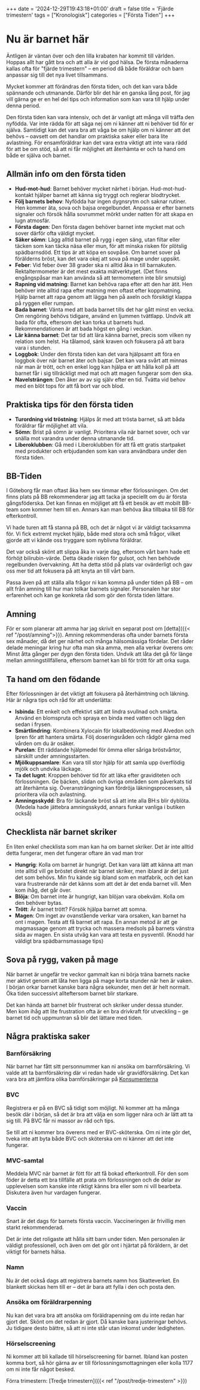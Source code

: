 +++
date = '2024-12-29T19:43:18+01:00'
draft = false
title = 'Fjärde trimestern'
tags = ["Kronologisk"]
categories = ["Första Tiden"]
+++

# Nu är barnet här
Äntligen är väntan över och den lilla krabaten har kommit till världen. Hoppas allt har gått bra och att alla är vid god hälsa. De första månaderna kallas ofta för "fjärde trimestern" – en period då både föräldrar och barn anpassar sig till det nya livet tillsammans.

Mycket kommer att förändras den första tiden, och det kan vara både spännande och utmanande. Därför blir det här en ganska lång post, för jag vill gärna ge er en hel del tips och information som kan vara till hjälp under denna period.

Den första tiden kan vara intensiv, och det är vanligt att många vill träffa den nyfödda. Var inte rädda för att säga nej om ni känner att ni behöver tid för er själva. Samtidigt kan det vara bra att våga be om hjälp om ni känner att det behövs – oavsett om det handlar om praktiska saker eller bara lite avlastning. För ensamföräldrar kan det vara extra viktigt att inte vara rädd för att be om stöd, så att ni får möjlighet att återhämta er och ta hand om både er själva och barnet.

## Allmän info om den första tiden
 - **Hud-mot-hud**: Barnet behöver mycket närhet i början. Hud-mot-hud-kontakt hjälper barnet att känna sig tryggt och reglerar blodtrycket.
 - **Följ barnets behov**: Nyfödda har ingen dygnsrytm och saknar rutiner. Hen kommer äta, sova och bajsa oregelbundet. Anpassa er efter barnets signaler och försök hålla sovrummet mörkt under natten för att skapa en lugn atmosfär.
 - **Första dagen**: Den första dagen behöver barnet inte mycket mat och sover därför ofta väldigt mycket.
 - **Säker sömn**: Lägg alltid barnet på rygg i egen säng, utan filtar eller täcken som kan täcka näsa eller mun, för att minska risken för plötslig spädbarnsdöd. Ett tips är att köpa en sovpåse. Om barnet sover på förälderns bröst, kan det vara okej att sova på mage under uppsikt.
 - **Feber**: Vid feber över 38 grader ska ni alltid åka in till barnakuten. Rektaltermometer är det mest exakta mätverktyget. (Det finns engångspåsar man kan använda så att termometern inte blir smutsig)
 - **Rapning vid matning**: Barnet kan behöva rapa efter att den har ätit. Hen behöver inte alltid rapa efter matning men oftast efter koppmatning. Hjälp barnet att rapa genom att lägga hen på axeln och försiktigt klappa på ryggen eller rumpan.
 - **Bada barnet**: Vänta med att bada barnet tills det har gått minst en vecka. Om rengöring behövs tidigare, använd en ljummen tvättlapp. Undvik att bada för ofta, eftersom det kan torka ut barnets hud. Rekommendationen är att bada högst en gång i veckan.
 - **Lär känna barnet**: Det tar tid att lära känna barnet, precis som vilken ny relation som helst. Ha tålamod, sänk kraven och fokusera på att bara vara i stunden.
 - **Loggbok**: Under den första tiden kan det vara hjälpsamt att föra en loggbok över när barnet äter och bajsar. Det kan vara svårt att minnas när man är trött, och en enkel logg kan hjälpa er att hålla koll på att barnet får i sig tillräckligt med mat och att magen fungerar som den ska.
 - **Navelsträngen**: Den åker av av sig själv efter en tid. Tvätta vid behov med en blöt tops för att få bort var och blod.

## Praktiska tips för den första tiden
 - **Turordning vid tröstning**: Hjälps åt med att trösta barnet, så att båda föräldrar får möjlighet att vila.
 - **Sömn**: Brist på sömn är vanligt. Prioritera vila när barnet sover, och var snälla mot varandra under denna utmanande tid.
 - **Liberoklubben**: Gå med i Liberoklubben för att få ett gratis startpaket med produkter och erbjudanden som kan vara användbara under den första tiden.

## BB-Tiden
I Göteborg får man oftast åka hem sex timmar efter förlossningen. Om det finns plats på BB rekommenderar jag att tacka ja speciellt om du är första gångsföderska. Det kan finnas en möjliget att få ett besök av ett mobilt BB-team som kommer hem till en. Annars kan man behöva åka tillbaka till BB för efterkontroll.

Vi hade turen att få stanna på BB, och det är något vi är väldigt tacksamma för. Vi fick extremt mycket hjälp, både med stora och små frågor, vilket gjorde att vi kände oss tryggare som nyblivna föräldrar.

Det var också skönt att slippa åka in varje dag, eftersom vårt barn hade ett förhöjt bilirubin-värde. Detta ökade risken för gulsot, och hen behövde regelbunden övervakning. Att ha detta stöd på plats var ovärderligt och gav oss mer tid att fokusera på att knyta an till vårt barn.

Passa även på att ställa alla frågor ni kan komma på under tiden på BB – om allt från amning till hur man tolkar barnets signaler. Personalen har stor erfarenhet och kan ge konkreta råd som gör den första tiden lättare.

## Amning
För er som planerar att amma har jag skrivit en separat post om [detta]({{< ref "/post/amning">}}). Amning rekommenderas ofta under barnets första sex månader, då det ger närhet och många hälsomässiga fördelar.
Det råder delade meningar kring hur ofta man ska amma, men alla verkar överens om: Minst åtta gånger per dygn den första tiden. Undvik att låta det gå för länge mellan amningstillfällena, eftersom barnet kan bli för trött för att orka suga.

## Ta hand om den födande
Efter förlossningen är det viktigt att fokusera på återhämtning och läkning. Här är några tips och råd för att underlätta:
 - **Isbinda**: Ett enkelt och effektivt sätt att lindra svullnad och smärta. Använd en blomspruta och spraya en binda med vatten och lägg den sedan i frysen.
 - **Smärtlindring**: Kombinera Xylocain för lokalbedövning med Alvedon och Ipren för att hantera smärta. Följ doseringsråden och rådgör gärna med vården om du är osäker.
 - **Purelan**: Ett räddande hjälpmedel för ömma eller såriga bröstvårtor, särskilt under amningsstarten.
 - **Mjölkuppsamlare**: Kan vara till stor hjälp för att samla upp överflödig mjölk och undvika läckage.
 - **Ta det lugnt**: Kroppen behöver tid för att läka efter graviditeten och förlossningen. Ge bäcken, slidan och övriga områden som påverkats tid att återhämta sig. Överansträngning kan fördröja läkningsprocessen, så prioritera vila och avlastning.
 - **Amningsskydd**: Bra för läckande bröst så att inte alla BH:s blir dyblöta. (Medela hade jättebra amningsskydd, annars funkar vanliga i butiken också)

## Checklista när barnet skriker
En liten enkel checklista som man kan ha om barnet skriker. Det är inte alltid detta fungerar, men det fungerar oftare än vad man tror
 - **Hungrig**: Kolla om barnet är hungrigt. Det kan vara lätt att känna att man inte alltid vill ge bröstet direkt när barnet skriker, men ibland är det just det som behövs. Min fru kände sig ibland som en matfabrik, och det kan vara frustrerande när det känns som att det är det enda barnet vill. Men kom ihåg, det går över.
 - **Blöja**: Om barnet inte är hungrigt, kan blöjan vara obekväm. Kolla om den behöver bytas.
 - **Trött**: Är barnet trött? Försök hjälpa barnet att somna.
 - **Magen**: Om inget av ovanstående verkar vara orsaken, kan barnet ha ont i magen. Testa att få barnet att rapa. En annan metod är att ge magmassage genom att trycka och massera medsols på barnets vänstra sida av magen. En sista utväg kan vara att testa en pysventil. (Knodd har väldigt bra spädbarnsmassage tips)

## Sova på rygg, vaken på mage
När barnet är ungefär tre veckor gammalt kan ni börja träna barnets nacke mer aktivt genom att låta hen ligga på mage korta stunder när hen är vaken. I början orkar barnet kanske bara några sekunder, men det är helt normalt. Öka tiden successivt allteftersom barnet blir starkare.

Det kan hända att barnet blir frustrerat och skriker under dessa stunder. Men kom ihåg att lite frustration ofta är en bra drivkraft för utveckling – ge barnet tid och uppmuntran så blir det lättare med tiden.

## Några praktiska saker
### Barnförsäkring
När barnet har fått sitt personnummer kan ni ansöka om barnförsäkring. Vi valde att ta barnförsäkring där vi redan hade vår gravidförsäkring. Det kan vara bra att jämföra olika barnförsäkringar på [Konsumenterna](https://www.konsumenternas.se/konsumentstod/jamforelser/personforsakringar/jamfor-barnforsakringar/)

### BVC
Registrera er på en BVC så tidigt som möjligt. Ni kommer att ha många besök där i början, så det är bra att välja en som ligger nära och är lätt att ta sig till. På BVC får ni massor av råd och tips.

Se till att ni kommer bra överens med er BVC-sköterska. Om ni inte gör det, tveka inte att byta både BVC och sköterska om ni känner att det inte fungerar.

### MVC-samtal
Meddela MVC när barnet är fött för att få bokad efterkontroll.
För den som föder är detta ett bra tillfälle att prata om förlossningen och de delar av upplevelsen som kanske inte riktigt känns bra eller som ni vill bearbeta. Diskutera även hur vardagen fungerar.

### Vaccin
Snart är det dags för barnets första vaccin. Vaccineringen är frivillig men starkt rekommenderad.

Det är inte det roligaste att hålla sitt barn under tiden. Men personalen är väldigt professionell, och även om det gör ont i hjärtat på föräldern, är det viktigt för barnets hälsa.

### Namn
Nu är det också dags att registrera barnets namn hos Skatteverket. En blankett skickas hem till er – det är bara att fylla i den och posta den.

### Ansöka om föräldrarpenning
Nu kan det vara bra att ansöka om föräldrapenning om du inte redan har gjort det. Skönt om det redan är gjort. Då kanske bara justeringar behövs. Ju tidigare desto bättre, så att ni inte står utan inkomst under ledigheten.

### Hörselscreening
Ni kommer att bli kallade till hörselscreening för barnet. Ibland kan posten komma bort, så hör gärna av er till förlossningsmottagningen eller kolla 1177 om ni inte får något besked.

Förra trimestern:
[Tredje trimestern]({{< ref "/post/tredje-trimestern" >}})